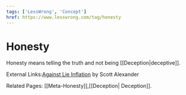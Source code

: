 ```yaml
---
tags: ['LessWrong', 'Concept']
href: https://www.lesswrong.com/tag/honesty
---
```


# Honesty
Honesty means telling the truth and not being [[Deception|deceptive]].

External Links:[Against Lie Inflation](https://slatestarcodex.com/2019/07/16/against-lie-inflation/) by Scott Alexander

Related Pages: [[Meta-Honesty]],[[Deception| Deception]].

